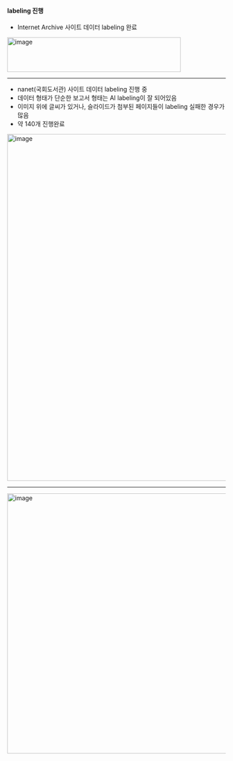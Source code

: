 #### labeling 진행

- Internet Archive 사이트 데이터 labeling 완료
<img width="400" height="80" alt="image" src="https://github.com/user-attachments/assets/7660c8a8-15a2-4d89-8c06-45d39e430157" />

---

- nanet(국회도서관) 사이트 데이터 labeling 진행 중
- 데이터 형태가 단순한 보고서 형태는 AI labeling이 잘 되어있음
- 이미지 위에 글씨가 있거나, 슬라이드가 첨부된 페이지들이 labeling 실패한 경우가 많음
- 약 140개 진행완료

<img width="600" height="800" alt="image" src="https://github.com/user-attachments/assets/fcf4c24d-35a3-4b18-b109-586a55096f8c" />

---

<img width="800" height="600" alt="image" src="https://github.com/user-attachments/assets/89fe4323-61f2-45a1-9dc9-0c203d3bf10f" />
